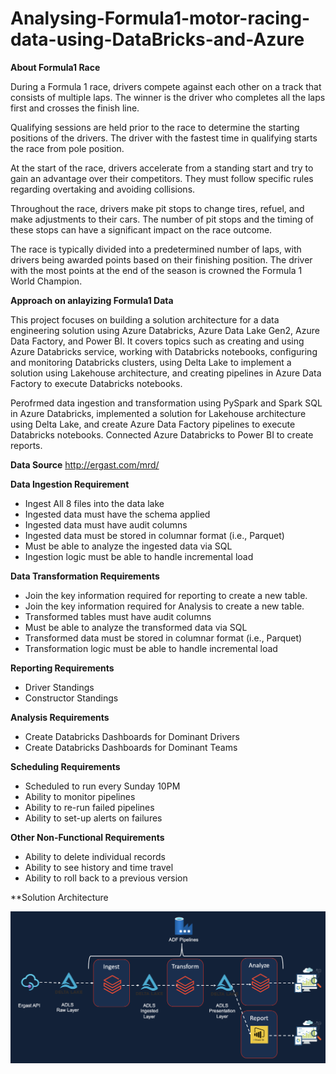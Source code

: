 # Analysing-Formula1-motor-racing-data-using-DataBricks-and-Azure

**About Formula1 Race**

During a Formula 1 race, drivers compete against each other on a track that consists of multiple laps. The winner is the driver who completes all the laps first and crosses the finish line.

Qualifying sessions are held prior to the race to determine the starting positions of the drivers. The driver with the fastest time in qualifying starts the race from pole position.

At the start of the race, drivers accelerate from a standing start and try to gain an advantage over their competitors. They must follow specific rules regarding overtaking and avoiding collisions.

Throughout the race, drivers make pit stops to change tires, refuel, and make adjustments to their cars. The number of pit stops and the timing of these stops can have a significant impact on the race outcome.

The race is typically divided into a predetermined number of laps, with drivers being awarded points based on their finishing position. The driver with the most points at the end of the season is crowned the Formula 1 World Champion.

**Approach on anlayizing Formula1 Data**

This project focuses on building a solution architecture for a data engineering solution using Azure Databricks, Azure Data Lake Gen2, Azure Data Factory, and Power BI. It covers topics such as creating and using Azure Databricks service, working with Databricks notebooks, configuring and monitoring Databricks clusters, using Delta Lake to implement a solution using Lakehouse architecture, and creating pipelines in Azure Data Factory to execute Databricks notebooks.

Perofrmed data ingestion and transformation using PySpark and Spark SQL in Azure Databricks, implemented a solution for Lakehouse architecture using Delta Lake, and create Azure Data Factory pipelines to execute Databricks notebooks. Connected Azure Databricks to Power BI to create reports.

**Data Source**
http://ergast.com/mrd/

**Data Ingestion Requirement**

* Ingest All 8 files into the data lake
* Ingested data must have the schema applied
* Ingested data must have audit columns
* Ingested data must be stored in columnar format (i.e., Parquet)
* Must be able to analyze the ingested data via SQL
* Ingestion logic must be able to handle incremental load

**Data Transformation Requirements**

* Join the key information required for reporting to create a new table. 
* Join the key information required for Analysis to create a new table.
* Transformed tables must have audit columns
* Must be able to analyze the transformed data via SQL
* Transformed data must be stored in columnar format (i.e., Parquet)
* Transformation logic must be able to handle incremental load

**Reporting Requirements**

 * Driver Standings
 * Constructor Standings

**Analysis Requirements**

 * Create Databricks Dashboards for Dominant Drivers
 * Create Databricks Dashboards for Dominant Teams
 
 **Scheduling Requirements**
 
 * Scheduled to run every Sunday 10PM
 * Ability to monitor pipelines
 * Ability to re-run failed pipelines
 * Ability to set-up alerts on failures
 
 **Other Non-Functional Requirements**
 
 * Ability to delete individual records
 * Ability to see history and time travel
 * Ability to roll back to a previous version

**Solution Architecture

![alt text](https://github.com/deepika9292/Analysing-and-Reporting-on-Formula1-motor-racing-data-using-DataBricks-and-Azure/blob/main/Screen%20Shot%202023-04-27%20at%2010.25.51%20AM.png)


